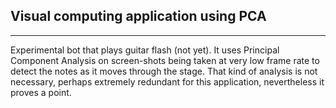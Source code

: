 ## Visual computing application using PCA

------

Experimental bot that plays guitar flash (not yet). It uses Principal Component Analysis on screen-shots being taken at very low frame rate to detect the notes as it moves through the stage. 
That kind of analysis is not necessary, perhaps extremely redundant for this application, nevertheless it proves a point.
